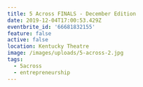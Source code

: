 ```yaml
---
title: 5 Across FINALS - December Edition
date: 2019-12-04T17:00:53.429Z
eventbrite_id: '66681832155'
feature: false
active: false
location: Kentucky Theatre
image: /images/uploads/5-across-2.jpg
tags:
  - 5across
  - entrepreneurship
---
```


